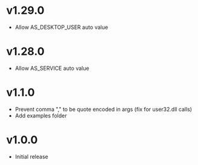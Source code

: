 # v1.29.0
* Allow AS_DESKTOP_USER auto value

# v1.28.0
* Allow AS_SERVICE auto value



# v1.1.0
* Prevent comma "," to be quote encoded in args (fix for user32.dll calls)
* Add examples folder



# v1.0.0
* Initial release
